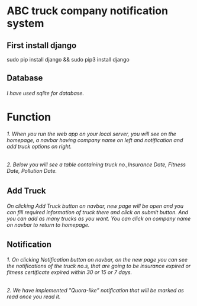 # ABC truck company notification system
## First install django 
sudo pip install django && sudo pip3 install django

## Database
######  I have used sqlite for database.

# Function
###### 1. When you run the web app on your local server, you will see on the homepage, a navbar having company name on left and notification and add truck options on right.
###### 2. Below you will see a table containing truck no.,Insurance Date, Fitness Date, Pollution Date. 

## Add Truck
 ###### On clicking Add Truck button on navbar, new page will be open and you can fill required information of truck there and click on submit button. And you can add as many trucks as you want. You can click on company name on navbar to return to homepage.
 
## Notification 
###### 1. On clicking Notification button on navbar, on the new page you can see the notifications of the truck no.s, that are going to be insurance expired or fitness certificate expired within 30 or 15 or 7 days.
###### 2. We have implemented "Quora-like” notification that will be marked as read once you read it.

